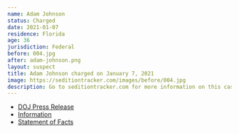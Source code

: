 ```yaml
---
name: Adam Johnson
status: Charged
date: 2021-01-07
residence: Florida
age: 36
jurisdiction: Federal
before: 004.jpg
after: adam-johnson.png
layout: suspect
title: Adam Johnson charged on January 7, 2021
image: https://seditiontracker.com/images/before/004.jpg
description: Go to seditiontracker.com for more information on this case.
---
```


- [DOJ Press Release](https://www.justice.gov/usao-dc/pr/three-men-charged-connection-events-us-capitol)
- [Information](https://extremism.gwu.edu/sites/g/files/zaxdzs2191/f/Andrew%20Johnson%20Information.pdf)
- [Statement of Facts](https://extremism.gwu.edu/sites/g/files/zaxdzs2191/f/Andrew%20Johnson%20Statement%20of%20Facts.pdf)